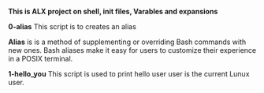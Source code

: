 **This is ALX project on shell, init files, Varables and expansions** 

**0-alias** This script is to creates an alias 

**Alias** is is a method of supplementing or overriding Bash commands with new ones. Bash aliases make it easy for users to customize their experience in a POSIX terminal.

**1-hello_you** This script is used to print hello user user is the current Lunux user.

